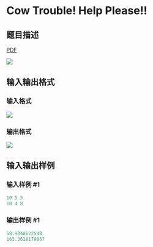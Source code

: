 # Cow Trouble! Help Please!!

## 题目描述

[problemUrl]: https://uva.onlinejudge.org/index.php?option=com_onlinejudge&Itemid=8&category=15&page=show_problem&problem=1261

[PDF](https://uva.onlinejudge.org/external/103/p10320.pdf)

![](https://cdn.luogu.com.cn/upload/vjudge_pic/UVA10320/9431e4fd29e27ce387c1901ed8e1446db4259350.png)

## 输入输出格式

### 输入格式

![](https://cdn.luogu.com.cn/upload/vjudge_pic/UVA10320/9cf04c46e0c8296851a6daf16fe2c1e6c3a6c4f1.png)

### 输出格式

![](https://cdn.luogu.com.cn/upload/vjudge_pic/UVA10320/c4d02d4ee2bd759ec370e4a91e98c71ee9604f22.png)

## 输入输出样例

### 输入样例 #1

```cpp
10 5 5
10 4 8
```


### 输出样例 #1

```cpp
58.9048622548
163.3628179867
```


